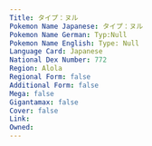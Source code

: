 ```yaml
---
﻿Title: タイプ：ヌル
Pokemon Name Japanese: タイプ：ヌル
Pokemon Name German: Typ:Null
Pokemon Name English: Type: Null
Language Card: Japanese
National Dex Number: 772
Region: Alola
Regional Form: false
Additional Form: false
Mega: false
Gigantamax: false
Cover: false
Link: 
Owned: 
---
```

